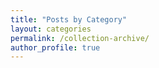```yaml
---
title: "Posts by Category"
layout: categories
permalink: /collection-archive/
author_profile: true
---
```

